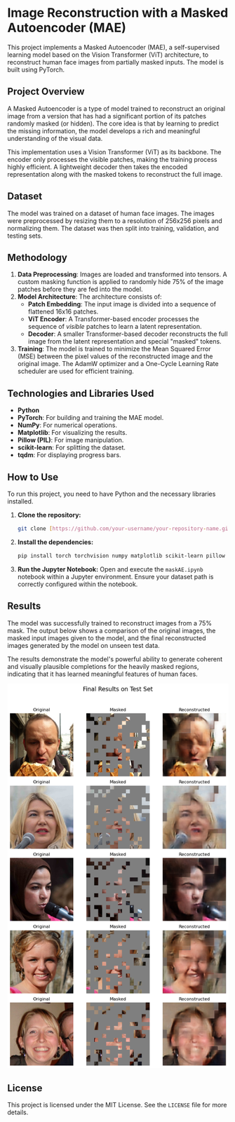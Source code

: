# Image Reconstruction with a Masked Autoencoder (MAE)

This project implements a Masked Autoencoder (MAE), a self-supervised learning model based on the Vision Transformer (ViT) architecture, to reconstruct human face images from partially masked inputs. The model is built using PyTorch.

## Project Overview

A Masked Autoencoder is a type of model trained to reconstruct an original image from a version that has had a significant portion of its patches randomly masked (or hidden). The core idea is that by learning to predict the missing information, the model develops a rich and meaningful understanding of the visual data.

This implementation uses a Vision Transformer (ViT) as its backbone. The encoder only processes the visible patches, making the training process highly efficient. A lightweight decoder then takes the encoded representation along with the masked tokens to reconstruct the full image.

## Dataset

The model was trained on a dataset of human face images. The images were preprocessed by resizing them to a resolution of 256x256 pixels and normalizing them. The dataset was then split into training, validation, and testing sets.

## Methodology

1.  **Data Preprocessing**: Images are loaded and transformed into tensors. A custom masking function is applied to randomly hide 75% of the image patches before they are fed into the model.
2.  **Model Architecture**: The architecture consists of:
    * **Patch Embedding**: The input image is divided into a sequence of flattened 16x16 patches.
    * **ViT Encoder**: A Transformer-based encoder processes the sequence of *visible* patches to learn a latent representation.
    * **Decoder**: A smaller Transformer-based decoder reconstructs the full image from the latent representation and special "masked" tokens.
3.  **Training**: The model is trained to minimize the Mean Squared Error (MSE) between the pixel values of the reconstructed image and the original image. The AdamW optimizer and a One-Cycle Learning Rate scheduler are used for efficient training.

## Technologies and Libraries Used

* **Python**
* **PyTorch**: For building and training the MAE model.
* **NumPy**: For numerical operations.
* **Matplotlib**: For visualizing the results.
* **Pillow (PIL)**: For image manipulation.
* **scikit-learn**: For splitting the dataset.
* **tqdm**: For displaying progress bars.

## How to Use

To run this project, you need to have Python and the necessary libraries installed.

1.  **Clone the repository:**
    ```bash
    git clone [https://github.com/your-username/your-repository-name.git](https://github.com/your-username/your-repository-name.git)
    ```
2.  **Install the dependencies:**
    ```bash
    pip install torch torchvision numpy matplotlib scikit-learn pillow tqdm torchinfo
    ```
3.  **Run the Jupyter Notebook:**
    Open and execute the `maskAE.ipynb` notebook within a Jupyter environment. Ensure your dataset path is correctly configured within the notebook.

## Results

The model was successfully trained to reconstruct images from a 75% mask. The output below shows a comparison of the original images, the masked input images given to the model, and the final reconstructed images generated by the model on unseen test data.

The results demonstrate the model's powerful ability to generate coherent and visually plausible completions for the heavily masked regions, indicating that it has learned meaningful features of human faces.

![Model Output](img/output.png)

## License

This project is licensed under the MIT License. See the `LICENSE` file for more details.
